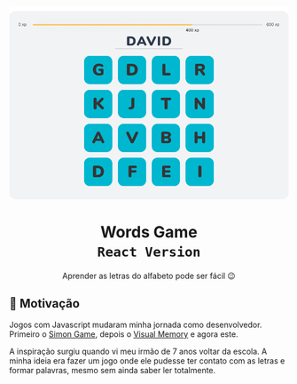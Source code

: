 <p align="center">
  <img src=".github/project.png" />
</p>

<h1 align="center">
  Words Game <br>
  <code>React Version</code>
</h1>

<p align="center">
  Aprender as letras do alfabeto pode ser fácil 😉
</p>

## 🧠 Motivação

Jogos com Javascript mudaram minha jornada como desenvolvedor. Primeiro o [Simon Game](https://github.com/raphaeldevs/simon-game), depois o [Visual Memory](https://github.com/raphaeldevs/visual-memory) e agora este.

A inspiração surgiu quando vi meu irmão de 7 anos voltar da escola. A minha ideia era fazer um jogo onde ele pudesse ter contato com as letras e formar palavras, mesmo sem ainda saber ler totalmente.
